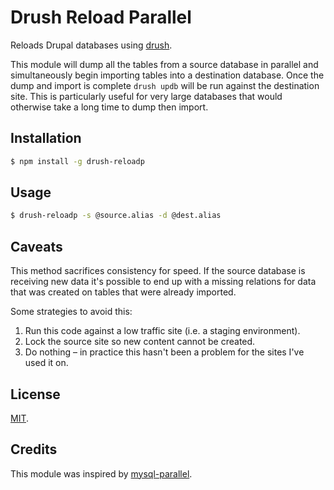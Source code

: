 # Drush Reload Parallel

Reloads Drupal databases using [drush](https://github.com/drush-ops/drush).

This module will dump all the tables from a source database in parallel
and simultaneously begin importing tables into a destination database.
Once the dump and import is complete `drush updb` will be run against the
destination site. This is particularly useful for very large databases that
would otherwise take a long time to dump then import.

## Installation

```bash
$ npm install -g drush-reloadp
```

## Usage

```bash
$ drush-reloadp -s @source.alias -d @dest.alias
```

## Caveats

This method sacrifices consistency for speed. If the source database is
receiving new data it's possible to end up with a missing relations for data
that was created on tables that were already imported.

Some strategies to avoid this:

1. Run this code against a low traffic site (i.e. a staging environment).
2. Lock the source site so new content cannot be created.
3. Do nothing – in practice this hasn't been a problem for the sites I've
   used it on.

## License

[MIT](http://opensource.org/licenses/MIT).

## Credits

This module was inspired by [mysql-parallel](https://github.com/deviantintegral/mysql-parallel).

